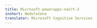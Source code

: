 ```yaml
---
title: Microsoft-powerapps-načrt-2
inshort: Nedoločena
translator: Microsoft Cognitive Services
---
```





